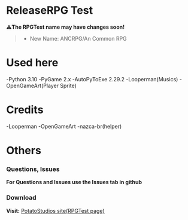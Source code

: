 # ReleaseRPG Test
⚠**The RPGTest name may have changes soon!**
> - New Name: ANCRPG/An Common RPG

# Used here
 -Python 3.10
 -PyGame 2.x
 -AutoPyToExe 2.29.2
 -Looperman(Musics)
 -OpenGameArt(Player Sprite)
 
# Credits
 -Looperman
 -OpenGameArt
 -nazca-br(helper)

# Others
### Questions, Issues
**For Questions and Issues use the Issues tab in github**

### Download
**Visit:**
[PotatoStudios site(RPGTest page)](https://potatostudios.jpgamesbr.repl.co/post/13)
